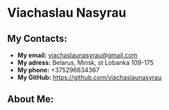 # Viachaslau Nasyrau  

## My Contacts:
  * **My email:** viachaslaunasyrau@gmail.com
  * **My adress:** Belarus, Minsk, st Lobanka 109-175
  * **My phone:** +375296634367
  * **My GitHub:** https://github.com/viachaslaunasyrau
## About Me:
